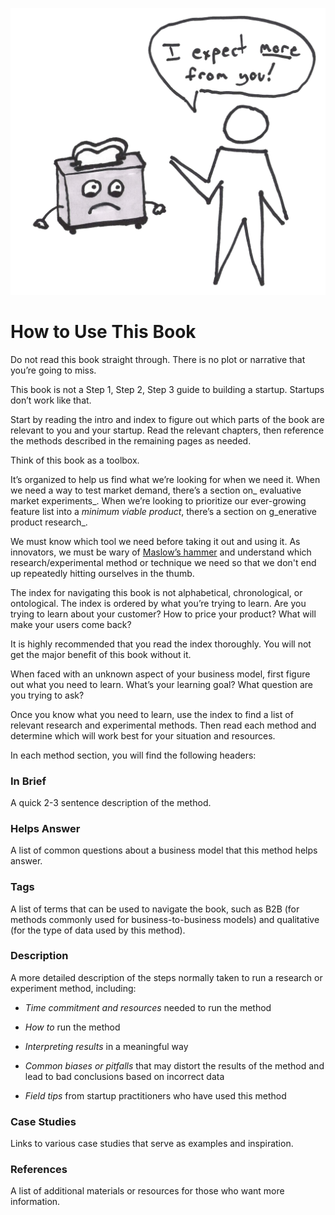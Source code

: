 ![](/assets/illustration-disappointing-toaster.jpg)

# How to Use This Book

Do not read this book straight through. There is no plot or narrative that you’re going to miss.

This book is not a Step 1, Step 2, Step 3 guide to building a startup. Startups don’t work like that.

Start by reading the intro and index to figure out which parts of the book are relevant to you and your startup. Read the relevant chapters, then reference the methods described in the remaining pages as needed.

Think of this book as a toolbox.

It’s organized to help us find what we’re looking for when we need it. When we need a way to test market demand, there’s a section on_ evaluative market experiments_. When we’re looking to prioritize our ever-growing feature list into a _minimum viable product_, there’s a section on g_enerative product research_.

We must know which tool we need before taking it out and using it. As innovators, we must be wary of [Maslow’s hammer](https://en.wikipedia.org/wiki/Law_of_the_instrument) and understand which research/experimental method or technique we need so that we don't end up repeatedly hitting ourselves in the thumb.

The index for navigating this book is not alphabetical, chronological, or ontological. The index is ordered by what you’re trying to learn. Are you trying to learn about your customer? How to price your product? What will make your users come back?

It is highly recommended that you read the index thoroughly. You will not get the major benefit of this book without it.

When faced with an unknown aspect of your business model, first figure out what you need to learn. What’s your learning goal? What question are you trying to ask?

Once you know what you need to learn, use the index to find a list of relevant research and experimental methods. Then read each method and determine which will work best for your situation and resources.

In each method section, you will find the following headers:

### In Brief

A quick 2-3 sentence description of the method.

### Helps Answer

A list of common questions about a business model that this method helps answer.

### Tags

A list of terms that can be used to navigate the book, such as B2B \(for methods commonly used for business-to-business models\) and qualitative \(for the type of data used by this method\).

### Description

A more detailed description of the steps normally taken to run a research or experiment method, including:

* _Time commitment and resources_ needed to run the method

* _How to_ run the method

* _Interpreting results_ in a meaningful way

* _Common biases or pitfalls_ that may distort the results of the method and lead to bad conclusions based on incorrect data

* _Field tips_ from startup practitioners who have used this method

### Case Studies

Links to various case studies that serve as examples and inspiration.

### References

A list of additional materials or resources for those who want more information.

